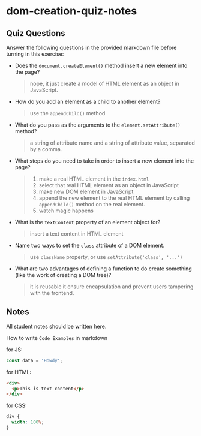 # dom-creation-quiz-notes

## Quiz Questions

Answer the following questions in the provided markdown file before turning in this exercise:

- Does the `document.createElement()` method insert a new element into the page?

  > nope, it just create a model of HTML element as an object in JavaScript.

- How do you add an element as a child to another element?

  > use the `appendChild()` method

- What do you pass as the arguments to the `element.setAttribute()` method?

  > a string of attribute name and a string of attribute value, separated by a comma.

- What steps do you need to take in order to insert a new element into the page?

  > 1. make a real HTML element in the `index.html`
  > 2. select that real HTML element as an object in JavaScript
  > 3. make new DOM element in JavaScript
  > 4. append the new element to the real HTML element by calling `appendChild()` method on the real element.
  > 5. watch magic happens

- What is the `textContent` property of an element object for?

  > insert a text content in HTML element

- Name two ways to set the `class` attribute of a DOM element.

  > use `className` property, or use `setAttribute('class', '...')`

- What are two advantages of defining a function to do create something (like the work of creating a DOM tree)?
  > it is reusable
  > it ensure encapsulation and prevent users tampering with the frontend.

## Notes

All student notes should be written here.

How to write `Code Examples` in markdown

for JS:

```javascript
const data = 'Howdy';
```

for HTML:

```html
<div>
  <p>This is text content</p>
</div>
```

for CSS:

```css
div {
  width: 100%;
}
```

